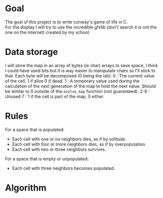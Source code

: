 # Goal

The goal of this project is to write conway's game of life in C.  
For the display I will try to use the incredible gfxlib (don't search it is not the one on the internet) created by my school.

# Data storage

I will store the map in an array of bytes (ie char) arrays to save space, I think I could have used bits but it is way easier to manipulate chars so I'll stick to that.
Each byte will be decomposed (0 being the lsb):
0 : The current value of the cell, 1 if alive 0 if dead.
1 : A temporary value used during the calculation of the next generation of the map to hold the next value. Should be similar to 0 outside of the `evolve_map` function (not guaranteed).
2-6 : Unused
7 : 1 if the cell is part of the map, 0 either.

# Rules 

For a space that is populated:
- Each cell with one or no neighbors dies, as if by solitude.
- Each cell with four or more neighbors dies, as if by overpopulation.
- Each cell with two or three neighbors survives.  

For a space that is empty or unpopulated:
- Each cell with three neighbors becomes populated.

# Algorithm 


